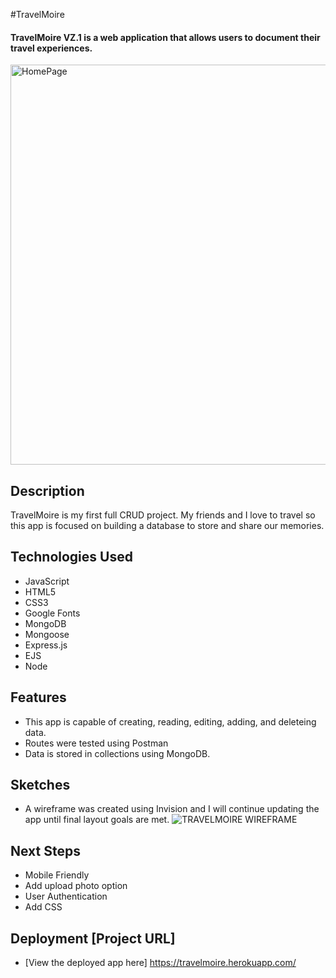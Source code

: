#TravelMoire

#### TravelMoire VZ.1 is a web application that allows users to document their travel experiences. 
<img width="640" alt="HomePage" src="https://user-images.githubusercontent.com/103911002/171841959-14fbb1dc-5807-434d-b200-29b17dd4ff05.png">

## Description
TravelMoire is my first full CRUD project. My friends and I love to travel so this app is focused on building a database to store and share our memories.

## Technologies Used
* JavaScript 
* HTML5
* CSS3
* Google Fonts
* MongoDB
* Mongoose
* Express.js
* EJS
* Node

## Features
* This app is capable of creating, reading, editing, adding, and deleteing data.
* Routes were tested using Postman
* Data is stored in collections using MongoDB.

## Sketches
* A wireframe was created using Invision and I will continue updating the app until final layout goals are met.
![TRAVELMOIRE WIREFRAME](https://user-images.githubusercontent.com/103911002/172105053-0616ad60-e4c1-471f-8e84-ef0a5e1e899b.png)

 ## Next Steps
* Mobile Friendly  
* Add upload photo option 
* User Authentication
* Add CSS

## Deployment [Project URL] 
* [View the deployed app here] https://travelmoire.herokuapp.com/

